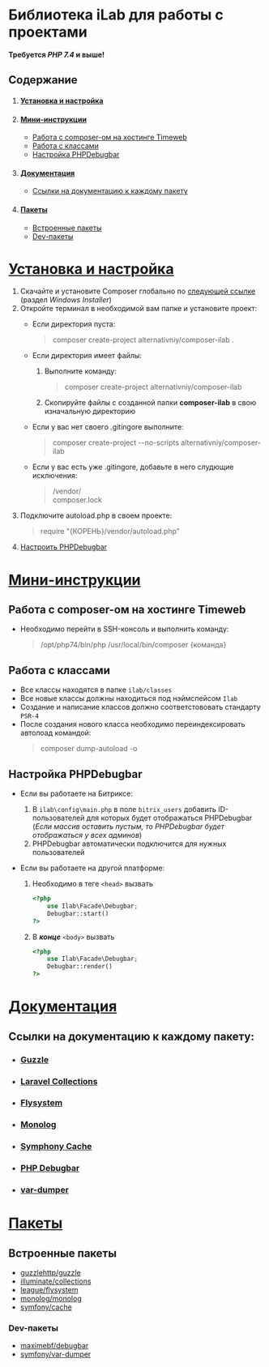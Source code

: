 # Библиотека iLab для работы с проектами
**Требуется _PHP 7.4_ и выше!**

## Содержание
1. #### [Установка и настройка](#instructions)
2. #### [Мини-инструкции](#mini-instructions)
	- [Работа с composer-ом на хостинге Timeweb](#workwithcomposertimeweb)
	- [Работа с классами](#workwithclasses)
	- [Настройка PHPDebugbar](#debugbarsettings)
3. #### [Документация](#documentation)
	- [Ссылки на документацию к каждому пакету](#packagedoclinks)
4. #### [Пакеты](#packages)
	- [Встроенные пакеты](#reqpackages)
	- [Dev-пакеты](#devpackages)

<a name="instructions"></a> 

# [Установка и настройка](#instructions)

1. Скачайте и установите Composer глобально по [следующей ссылке](https://getcomposer.org/download/) (раздел *Windows Installer*)
2. Откройте терминал в необходимой вам папке и установите проект:
	- Если директория пуста:
		> composer create-project alternativniy/composer-ilab .

	- Если директория имеет файлы:
		1. Выполните команду:
			> composer create-project alternativniy/composer-ilab
		2. Скопируйте файлы с созданной папки **composer-ilab** в свою изначальную директорию
	
	- Если у вас нет своего .gitingore выполните:
		> composer create-project --no-scripts alternativniy/composer-ilab

	- Если	у вас есть уже .gitingore, добавьте в него слудющие исключения:
		> /vendor/ <br />
		> composer.lock
3. Подключите autoload.php в своем проекте:
	> require "{КОРЕНЬ}/vendor/autoload.php"
4. [Настроить PHPDebugbar](#debugbarsettings)

<a name="mini-instructions"></a> 

# [Мини-инструкции](#mini-instructions)

<a name="workwithcomposertimeweb"></a> 

## Работа с composer-ом на хостинге Timeweb
- Необходимо перейти в SSH-консоль и выполнить команду:
	> /opt/php74/bin/php /usr/local/bin/composer {команда}

<a name="workwithclasses"></a> 

## Работа с классами
- Все классы находятся в папке `ilab/classes`
- Все новые классы должны находиться под нэймспейсом `Ilab`
- Создание и написание классов должно соответстововать стандарту `PSR-4`
- После создания нового класса необходимо переиндексировать автолоад командой:
	> composer dump-autoload -o

<a name="debugbarsettings"></a>

## Настройка PHPDebugbar
- Если вы работаете на Битриксе:
	1. В `ilab\config\main.php` в поле `bitrix_users` добавить ID-пользователей для которых будет отображаться PHPDebugbar <br />
	(*Если массив оставить пустым, то PHPDebugbar будет отображаться у всех админов*)
	2. PHPDebugbar автоматически подключится для нужных пользователей

- Если вы работаете на другой платформе:
	1. Необходимо в теге `<head>` вызвать
		```php
		<?php
			use Ilab\Facade\Debugbar;
			Debugbar::start()
		?>
		```
	2. В ***конце*** `<body>` вызвать
		```php
		<?php
			use Ilab\Facade\Debugbar;
			Debugbar::render()
		?>
		```

<a name="documentation"></a> 

# [Документация](#documentation)

<a name="packagedoclinks"></a> 

## Ссылки на документацию к каждому пакету:
- ### [Guzzle](https://docs.guzzlephp.org/en/stable/)
- ### [Laravel Collections](https://docs.rularavel.com/docs/8.x/collections)
- ### [Flysystem](https://flysystem.thephpleague.com/v2/docs/usage/filesystem-api/)
- ### [Monolog](https://github.com/Seldaek/monolog)
- ### [Symphony Cache](https://symfony.com/doc/current/components/cache.html)
- ### [PHP Debugbar](http://phpdebugbar.com/docs/)
- ### [var-dumper](https://symfony.com/doc/current/components/var_dumper/introduction.html)

<a name="packages"></a>

# [Пакеты](#packages)

<a name="reqpackages"></a>

## Встроенные пакеты
- <a href="/packages/guzzlehttp/guzzle">guzzlehttp/guzzle</a>
- <a href="/packages/illuminate/collections">illuminate/collections</a></li>
- <a href="/packages/league/flysystem">league/flysystem</a>
- <a href="/packages/monolog/monolog">monolog/monolog</a>
- <a href="/packages/symfony/cache">symfony/cache</a>

<a name="devpackages"></a>

### Dev-пакеты
- <a href="/packages/maximebf/debugbar">maximebf/debugbar</a>
- <a href="/packages/symfony/var-dumper">symfony/var-dumper</a>
